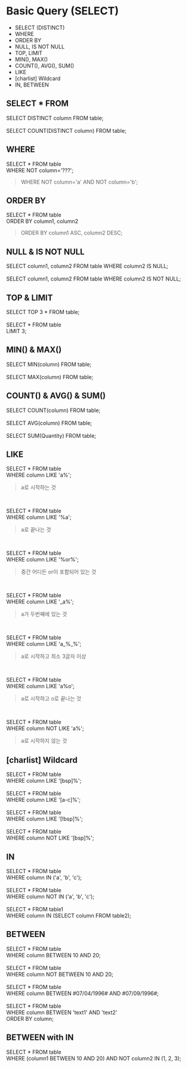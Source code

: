# Basic Query (SELECT)
* SELECT (DISTINCT)
* WHERE
* ORDER BY
* NULL, IS NOT NULL
* TOP, LIMIT
* MIN(), MAX()
* COUNT(), AVG(), SUM()
* LIKE
* [charlist] Wildcard
* IN, BETWEEN

## SELECT * FROM
SELECT DISTINCT column FROM table;
<br/><br/>
SELECT COUNT(DISTINCT column) FROM table;

## WHERE
SELECT * FROM table<br/>
WHERE NOT column='???';<br/>
> WHERE NOT column='a' AND NOT column='b';

## ORDER BY
SELECT * FROM table<br/>
ORDER BY column1, column2
> ORDER BY column1 ASC, column2 DESC;

## NULL & IS NOT NULL
SELECT column1, column2 FROM table
WHERE column2 IS NULL;
<br/><br/>
SELECT column1, column2 FROM table
WHERE column2 IS NOT NULL;

## TOP & LIMIT
SELECT TOP 3 * FROM table;
<br/><br/>
SELECT * FROM table<br/>
LIMIT 3;

## MIN() & MAX()
SELECT MIN(column) FROM table;
<br/><br/>
SELECT MAX(column) FROM table;

## COUNT() & AVG() & SUM()
SELECT COUNT(column) FROM table;
<br/><br/>
SELECT AVG(column) FROM table;
<br/><br/>
SELECT SUM(Quantity) FROM table;

## LIKE
SELECT * FROM table<br/>
WHERE column LIKE 'a%';
> a로 시작하는 것

<br/>

SELECT * FROM table<br/>
WHERE column LIKE '%a';
> a로 끝나는 것

<br/>

SELECT * FROM table<br/>
WHERE column LIKE '%or%';
> 중간 어디든 or이 포함되어 있는 것

<br/>

SELECT * FROM table<br/>
WHERE column LIKE '_a%';
> a가 두번째에 있는 것

<br/>

SELECT * FROM table<br/>
WHERE column LIKE 'a_%_%';
> a로 시작하고 최소 3글자 이상

<br/>

SELECT * FROM table<br/>
WHERE column LIKE 'a%o';
> a로 시작하고 o로 끝나는 것

<br/>

SELECT * FROM table<br/>
WHERE column NOT LIKE 'a%';
> a로 시작하지 않는 것

## [charlist] Wildcard
SELECT * FROM table<br/>
WHERE column LIKE '[bsp]%';
<br/><br/>
SELECT * FROM table<br/>
WHERE column LIKE '[a-c]%';
<br/><br/>
SELECT * FROM table<br/>
WHERE column LIKE '[!bsp]%';
<br/><br/>
SELECT * FROM table<br/>
WHERE column NOT LIKE '[bsp]%';

## IN
SELECT * FROM table<br/>
WHERE column IN ('a', 'b', 'c');
<br/><br/>
SELECT * FROM table<br/>
WHERE column NOT IN ('a', 'b', 'c');
<br/><br/>
SELECT * FROM table1<br/>
WHERE column IN (SELECT column FROM table2);

## BETWEEN
SELECT * FROM table<br/>
WHERE column BETWEEN 10 AND 20;
<br/><br/>
SELECT * FROM table<br/>
WHERE column NOT BETWEEN 10 AND 20;
<br/><br/>
SELECT * FROM table<br/>
WHERE column BETWEEN #07/04/1996# AND #07/09/1996#;
<br/><br/>
SELECT * FROM table<br/>
WHERE column BETWEEN 'text1' AND 'text2'<br/>
ORDER BY column;

## BETWEEN with IN
SELECT * FROM table<br/>
WHERE (column1 BETWEEN 10 AND 20) AND NOT column2 IN (1, 2, 3);